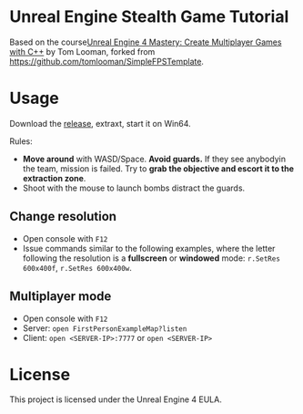 # Unreal Engine Stealth Game Tutorial

Based on the course[Unreal Engine 4 Mastery: Create Multiplayer Games with C++](https://www.udemy.com/course/unrealengine-cpp/) by Tom Looman, forked from https://github.com/tomlooman/SimpleFPSTemplate.


# Usage

Download the [release](https://github.com/dodie/unreal-engine-stealthgame-tutorial/releases/), extraxt, start it on Win64.

Rules:

- **Move around** with WASD/Space. **Avoid guards.** If they see anybodyin the team, mission is failed. Try to **grab the objective and escort it to the extraction zone**.
- Shoot with the mouse to launch bombs distract the guards. 

## Change resolution

- Open console with `F12`
- Issue commands similar to the following examples, where the letter following the resolution is a **fullscreen** or **windowed** mode: `r.SetRes 600x400f`, `r.SetRes 600x400w`.


## Multiplayer mode

- Open console with `F12`
- Server: `open FirstPersonExampleMap?listen`
- Client: `open <SERVER-IP>:7777` or `open <SERVER-IP>`


# License

This project is licensed under the Unreal Engine 4 EULA.
